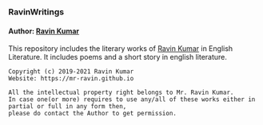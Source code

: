 ### RavinWritings

#### Author: [Ravin Kumar](https://mr-ravin.github.io)

This repository includes the literary works of [Ravin Kumar](https://mr-ravin.github.io) in English Literature. 
It includes poems and a short story in english literature. 

```
Copyright (c) 2019-2021 Ravin Kumar
Website: https://mr-ravin.github.io

All the intellectual property right belongs to Mr. Ravin Kumar. 
In case one(or more) requires to use any/all of these works either in partial or full in any form then,
please do contact the Author to get permission.
```
